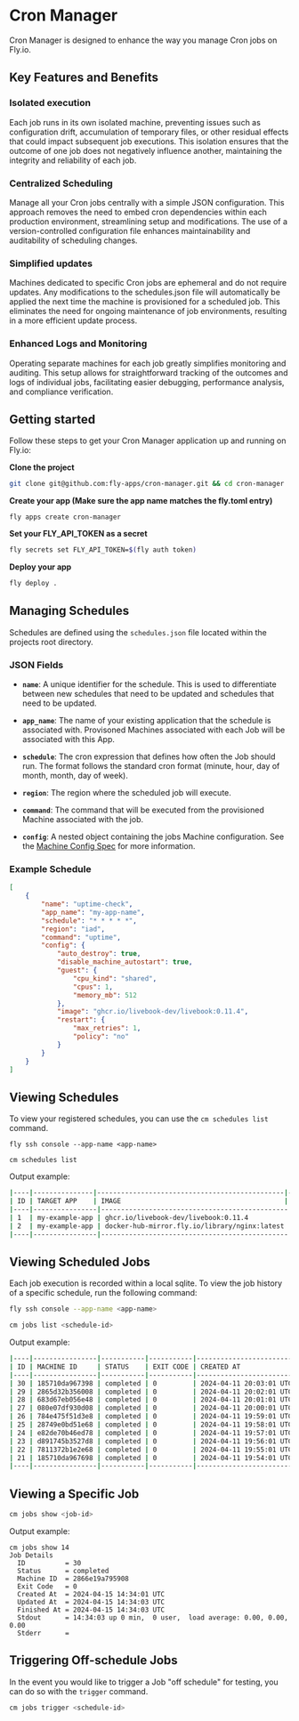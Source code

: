# Cron Manager

Cron Manager is designed to enhance the way you manage Cron jobs on Fly.io.

## Key Features and Benefits

### Isolated execution

Each job runs in its own isolated machine, preventing issues such as configuration drift, accumulation of temporary files, or other residual effects that could impact subsequent job executions. This isolation ensures that the outcome of one job does not negatively influence another, maintaining the integrity and reliability of each job.

### Centralized Scheduling

Manage all your Cron jobs centrally with a simple JSON configuration. This approach removes the need to embed cron dependencies within each production environment, streamlining setup and modifications. The use of a version-controlled configuration file enhances maintainability and auditability of scheduling changes.

### Simplified updates

Machines dedicated to specific Cron jobs are ephemeral and do not require updates. Any modifications to the schedules.json file will automatically be applied the next time the machine is provisioned for a scheduled job. This eliminates the need for ongoing maintenance of job environments, resulting in a more efficient update process.

### Enhanced Logs and Monitoring 

Operating separate machines for each job greatly simplifies monitoring and auditing. This setup allows for straightforward tracking of the outcomes and logs of individual jobs, facilitating easier debugging, performance analysis, and compliance verification.


## Getting started

Follow these steps to get your Cron Manager application up and running on Fly.io:

**Clone the project**
```bash
git clone git@github.com:fly-apps/cron-manager.git && cd cron-manager
```

**Create your app (Make sure the app name matches the fly.toml entry)**
```
fly apps create cron-manager
```

**Set your **FLY_API_TOKEN** as a secret**
```bash
fly secrets set FLY_API_TOKEN=$(fly auth token)
```

**Deploy your app**
```bash
fly deploy .
```


## Managing Schedules

Schedules are defined using the `schedules.json` file located within the projects root directory.

### JSON Fields

- **`name`**: A unique identifier for the schedule. This is used to differentiate between new schedules that need to be updated and schedules that need to be updated.
  
- **`app_name`**: The name of your existing application that the schedule is associated with.  Provisoned Machines associated with each Job will be associated with this App.
  
- **`schedule`**: The cron expression that defines how often the Job should run. The format follows the standard cron format (minute, hour, day of month, month, day of week).

- **`region`**: The region where the scheduled job will execute.
  
- **`command`**: The command that will be executed from the provisioned Machine associated with the job.

- **`config`**: A nested object containing the jobs Machine configuration. See the [Machine Config Spec](https://docs.machines.dev/#tag/machines/post/apps/{app_name}/machines) for more information.


### Example Schedule
```json
[
    {
        "name": "uptime-check",
        "app_name": "my-app-name",
        "schedule": "* * * * *",
        "region": "iad",
        "command": "uptime",
        "config": {
            "auto_destroy": true,
            "disable_machine_autostart": true,
            "guest": {
                "cpu_kind": "shared",
                "cpus": 1,
                "memory_mb": 512
            },
            "image": "ghcr.io/livebook-dev/livebook:0.11.4",
            "restart": {
                "max_retries": 1,
                "policy": "no"
            }
        }
    }
]
```



## Viewing Schedules
To view your registered schedules, you can use the `cm schedules list` command.  

```
fly ssh console --app-name <app-name>

cm schedules list
```

Output example:
```bash
|----|---------------|-----------------------------------------------|-----------|--------|----------------|---------|
| ID | TARGET APP    | IMAGE                                         | SCHEDULE  | REGION | RESTART POLICY | COMMAND |
|----|----------------|-----------------------------------------------|-----------|--------|----------------|---------|
| 1  | my-example-app | ghcr.io/livebook-dev/livebook:0.11.4          | * * * * * | iad    | no             | uptime  |
| 2  | my-example-app | docker-hub-mirror.fly.io/library/nginx:latest | 0 * * * * | ord    | no             | df -h   |
|----|----------------|-----------------------------------------------|-----------|--------|----------------|---------|
```

## Viewing Scheduled Jobs
Each job execution is recorded within a local sqlite.  To view the job history of a specific schedule, run the following command:

```bash
fly ssh console --app-name <app-name>

cm jobs list <schedule-id>
```

Output example:
```bash
|----|----------------|-----------|-----------|-------------------------|-------------------------|-------------------------|
| ID | MACHINE ID     | STATUS    | EXIT CODE | CREATED AT              | UPDATED AT              | FINISHED AT             |
|----|----------------|-----------|-----------|-------------------------|-------------------------|-------------------------|
| 30 | 185710da967398 | completed | 0         | 2024-04-11 20:03:01 UTC | 2024-04-11 20:03:03 UTC | 2024-04-11 20:03:03 UTC |
| 29 | 2865d32b356008 | completed | 0         | 2024-04-11 20:02:01 UTC | 2024-04-11 20:02:03 UTC | 2024-04-11 20:02:03 UTC |
| 28 | 683d67eb056e48 | completed | 0         | 2024-04-11 20:01:01 UTC | 2024-04-11 20:01:04 UTC | 2024-04-11 20:01:04 UTC |
| 27 | 080e07df930d08 | completed | 0         | 2024-04-11 20:00:01 UTC | 2024-04-11 20:00:06 UTC | 2024-04-11 20:00:06 UTC |
| 26 | 784e475f51d3e8 | completed | 0         | 2024-04-11 19:59:01 UTC | 2024-04-11 19:59:03 UTC | 2024-04-11 19:59:03 UTC |
| 25 | 28749e0bd51e68 | completed | 0         | 2024-04-11 19:58:01 UTC | 2024-04-11 19:58:03 UTC | 2024-04-11 19:58:03 UTC |
| 24 | e82de70b46ed78 | completed | 0         | 2024-04-11 19:57:01 UTC | 2024-04-11 19:57:03 UTC | 2024-04-11 19:57:03 UTC |
| 23 | d891745b3527d8 | completed | 0         | 2024-04-11 19:56:01 UTC | 2024-04-11 19:56:04 UTC | 2024-04-11 19:56:04 UTC |
| 22 | 7811372b1e2e68 | completed | 0         | 2024-04-11 19:55:01 UTC | 2024-04-11 19:55:03 UTC | 2024-04-11 19:55:03 UTC |
| 21 | 185710da967698 | completed | 0         | 2024-04-11 19:54:01 UTC | 2024-04-11 19:54:04 UTC | 2024-04-11 19:54:04 UTC |
|----|----------------|-----------|-----------|-------------------------|-------------------------|-------------------------|
```

## Viewing a Specific Job
```bash
cm jobs show <job-id>
```

Output example:
```
cm jobs show 14
Job Details
  ID          = 30
  Status      = completed
  Machine ID  = 2866e19a795908
  Exit Code   = 0
  Created At  = 2024-04-15 14:34:01 UTC
  Updated At  = 2024-04-15 14:34:03 UTC
  Finished At = 2024-04-15 14:34:03 UTC
  Stdout      = 14:34:03 up 0 min,  0 user,  load average: 0.00, 0.00, 0.00
  Stderr      =
```


## Triggering Off-schedule Jobs
In the event you would like to trigger a Job "off schedule" for testing, you can do so with the `trigger` command.

```bash
cm jobs trigger <schedule-id>
```


